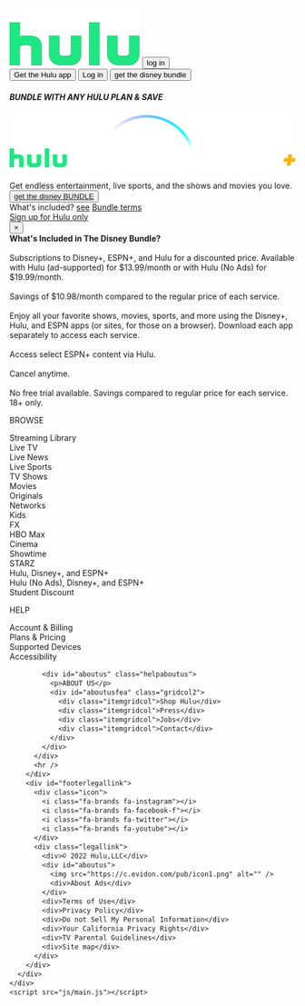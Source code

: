 <!DOCTYPE html>
<html lang="en">
  <head>
    <meta charset="UTF-8" />
    <meta name="viewport" content="width=device-width, initial-scale=1.0" />
    <title>Stream TV and Movies Live and Online | Hulu</title>
    <link rel="stylesheet" href="css/index.css" />
    <link rel="stylesheet" href="css/all.css" />
  </head>
  <body>
    <div id="tsheader">
      <div id="colorfaded">
        <div class="top">
          <img src="img/logohulu.png" alt="" />
          <button class="btnlogin">log in</button>
          <div class="dropdown">
            <i
              class="fa-solid fa-bars tsdropbtn"
              onclick="dropbtnfeature()"
            ></i>
            <div id="tsdropdown" class="dropdown-content">
              <button
                class="btn1"
                onclick="location.href='https://google.com' "
              >
                Get the Hulu app
              </button>
              <button class="btn1">Log in</button>
              <button class="btn2">get the disney bundle</button>
            </div>
          </div>
        </div>
      </div>
      <div class="content">
        <h5>BUNDLE WITH ANY HULU PLAN & SAVE</h5>
        <img src="img/icon5.png" alt="" />
        <div class="p3">
          Get endless entertainment, live sports, and the shows and movies you
          love.
        </div>
        <button class="p4" onclick="location.href='https://google.com' ">
          <a href="#"> get the disney BUNDLE</a>
        </button>
        <div class="p5">
          <span
            ><a class="line1 modal-open" data-modal="modal1"
              >What's included?
            </a>
            <a href="" class="line1p2">see</a>
            <a href="https://www.hulu.com/terms/disney-bundle" class="line1"
              >Bundle terms</a
            >
          </span>
          <br />
          <a href="#" title="Sign up for Hulu only">Sign up for Hulu only</a>
        </div>
      </div>
    </div>
    <div id="tsmodalbox">
      <div class="tsmodal" id="modal1">
        <div class="modal-content">
          <button class="close modal-close">&times;</button>
          <div class="modalBody">
            <strong>What's Included in The Disney Bundle?</strong>
            <br /><br />
            Subscriptions to Disney+, ESPN+, and Hulu for a discounted price.
            Available with Hulu (ad-supported) for $13.99/month or with Hulu (No
            Ads) for $19.99/month.
            <br /><br />
            Savings of $10.98/month compared to the regular price of each
            service.
            <br /><br />
            Enjoy all your favorite shows, movies, sports, and more using the
            Disney+, Hulu, and ESPN apps (or sites, for those on a browser).
            Download each app separately to access each service.
            <br /><br />
            Access select ESPN+ content via Hulu.
            <br /><br />
            Cancel anytime.
            <br /><br />
            No free trial available. Savings compared to regular price for each
            service. 18+ only.
          </div>
        </div>
      </div>
    </div>
    <div id="tsfooter">
      <div id="wrapperfooter">
        <div id="footersitelink">
          <div id="browse">
            <p>BROWSE</p>
            <div class="flexbox" id="browsefea">
              <div id="itemflexbox1" class="gridcol">
                <div class="itemgridcol">Streaming Library</div>
                <div class="itemgridcol">Live TV</div>
                <div class="itemgridcol">Live News</div>
                <div class="itemgridcol">Live Sports</div>
              </div>
              <div id="itemflexbox2" class="gridcol">
                <div class="itemgridcol">TV Shows</div>
                <div class="itemgridcol">Movies</div>
                <div class="itemgridcol">Originals</div>
                <div class="itemgridcol">Networks</div>
                <div class="itemgridcol">Kids</div>
                <div class="itemgridcol">FX</div>
              </div>
              <div id="itemflexbo3" class="gridcol">
                <div class="itemgridcol">HBO Max</div>
                <div class="itemgridcol">Cinema</div>
                <div class="itemgridcol">Showtime</div>
                <div class="itemgridcol">STARZ</div>
              </div>
              <div id="itemflexbo4" class="gridcol">
                <div class="itemgridcol">Hulu, Disney+, and ESPN+</div>
                <div class="itemgridcol">Hulu (No Ads), Disney+, and ESPN+</div>
                <div class="itemgridcol">Student Discount</div>
              </div>
            </div>
          </div>
          <div id="helpaboutus">
            <div id="help" class="helpaboutus">
              <p>HELP</p>
              <div id="helpfea" class="gridcol2">
                <div class="itemgridcol">Account & Billing</div>
                <div class="itemgridcol">Plans & Pricing</div>
                <div class="itemgridcol">Supported Devices</div>
                <div class="itemgridcol">Accessibility</div>
              </div>
            </div>

            <div id="aboutus" class="helpaboutus">
              <p>ABOUT US</p>
              <div id="aboutusfea" class="gridcol2">
                <div class="itemgridcol">Shop Hulu</div>
                <div class="itemgridcol">Press</div>
                <div class="itemgridcol">Jobs</div>
                <div class="itemgridcol">Contact</div>
              </div>
            </div>
          </div>
          <hr />
        </div>
        <div id="footerlegallink">
          <div class="icon">
            <i class="fa-brands fa-instagram"></i>
            <i class="fa-brands fa-facebook-f"></i>
            <i class="fa-brands fa-twitter"></i>
            <i class="fa-brands fa-youtube"></i>
          </div>
          <div class="legallink">
            <div>© 2022 Hulu,LLC</div>
            <div id="aboutus">
              <img src="https://c.evidon.com/pub/icon1.png" alt="" />
              <div>About Ads</div>
            </div>
            <div>Terms of Use</div>
            <div>Privacy Policy</div>
            <div>Do not Sell My Personal Information</div>
            <div>Your California Privacy Rights</div>
            <div>TV Parental Guidelines</div>
            <div>Site map</div>
          </div>
        </div>
      </div>
    </div>
    <script src="js/main.js"></script>
  </body>
</html>
